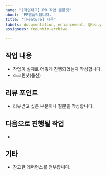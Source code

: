 ```yaml
---
name: "[작업태그] PR 작업 템플릿"
about: 'PR템플릿입니다. '
title: "[Feature] 제목"
labels: documentation, enhancement, @Keily
assignees: YeeunKim-archive

---
```


## 작업 내용
* 작업이 실제로 어떻게 진행되었는지 작성합니다. 
* 스크린샷(옵션)
 
## 리뷰 포인트
* 리뷰받고 싶은 부분이나 질문을 작성합니다. 

## 다음으로 진행될 작업
*  

## 기타 
* 참고한 레퍼런스를 첨부합니다. 

